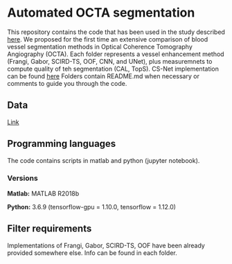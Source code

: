 # Automated OCTA segmentation
This repository contains the code that has been used in the study described [here](http://arxiv.org/abs/1912.09978). 
We proposed for the first time an extensive comparison of blood vessel segmentation methods in Optical Coherence Tomography Angiography (OCTA).
Each folder represents a vessel enhancement method (Frangi, Gabor, SCIRD-TS, OOF, CNN, and UNet), plus measuremnets to compute quality of teh segmentation (CAL, TopS). CS-Net implementation can be found [here](https://github.com/suyanzhou626/CSNet) 
Folders contain README.md when necessary or comments to guide you through the code.  

## Data
[Link](https://doi.org/10.7488/ds/2729)
 
## Programming languages
The code contains scripts in matlab and python (jupyter notebook). 

### Versions
 **Matlab:** MATLAB R2018b
 
 **Python:** 3.6.9 (tensorflow-gpu = 1.10.0, tensorflow = 1.12.0)


## Filter requirements
Implementations of Frangi, Gabor, SCIRD-TS, OOF have been already provided somewhere else. Info can be found in each folder.


